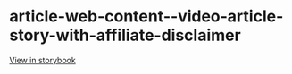 # article-web-content--video-article-story-with-affiliate-disclaimer

[View in storybook](https://raw.githack.com/Independent-Digital-News-and-Media-Ltd/indy-branch-review/PR-7294-sb/index.html?path=/story/article-web-content--video-article-story-with-affiliate-disclaimer)